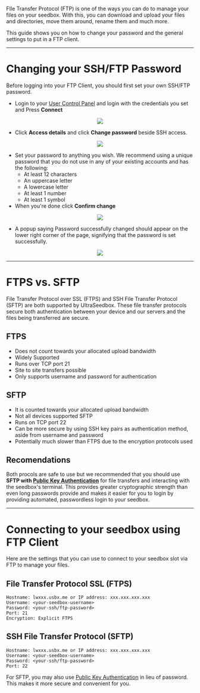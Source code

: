 FIle Transfer Protocol (FTP) is one of the ways you can do to manage your files on your seedbox. With this, you can download and upload your files and directories, move them around, rename them and much more.

This guide shows you on how to change your password and the general settings to put in a FTP client.

***

# Changing your SSH/FTP Password

Before logging into your FTP Client, you should first set your own SSH/FTP password.

* Login to your [User Control Panel](https://cp.ultraseedbox.com) and login with the credentials you set and Press **Connect**

<p align="center">
<img src="https://docs.usbx.me/uploads/images/gallery/2019-10/image2019-5-7_11-13-9%5B1%5D.png">
</p>

* Click **Access details** and click **Change password** beside SSH access.

<p align="center">
<img src="https://docs.usbx.me/uploads/images/gallery/2019-10/image2019-5-7_11-14-38%5B1%5D.png">
</p>

* Set your password to anything you wish. We recommend using a unique password that you do not use in any of your existing accounts and has the following:
  * At least 12 characters
  * An uppercase letter
  * A lowercase letter
  * At least 1 number
  * At least 1 symbol
* When you're done click **Confirm change**

<p align="center">
<img src="https://docs.usbx.me/uploads/images/gallery/2019-10/image2019-5-7_11-19-3%5B1%5D.png">
</p>

* A popup saying Password successfully changed should appear on the lower right corner of the page, signifying that the password is set successfully.

<p align="center">
<img src="https://docs.usbx.me/uploads/images/gallery/2019-10/image2019-5-7_11-25-0%5B1%5D.png">
</p>

***

# FTPS vs. SFTP

File Transfer Protocol over SSL (FTPS) and SSH File Transfer Protocol (SFTP) are both supported by UltraSeedbox. These file transfer protocols secure both authentication between your device and our servers and the files being transferred are secure.

## FTPS

* Does not count towards your allocated upload bandwidth
* Widely Supported
* Runs over TCP port 21
* Site to site transfers possible
* Only supports username and password for authentication

## SFTP

* It is counted towards your allocated upload bandwidth
* Not all devices supported SFTP
* Runs on TCP port 22
* Can be more secure by using SSH key pairs as authentication method, aside from username and password
* Potentially much slower than FTPS due to the encryption protocols used

## Recomendations

Both procols are safe to use but we recommended that you should use **SFTP with [Public Key Authentication](https://docs.usbx.me/books/secure-shell-%28ssh%29/page/public-key-authentication)** for file transfers and interacting with the seedbox's terminal. This provides greater cryptographic strength than even long passwords provide and makes it easier for you to login by providing automated, passwordless login to your seedbox.

***

# Connecting to your seedbox using FTP Client

Here are the settings that you can use to connect to your seedbox slot via FTP to manage your files.

## File Transfer Protocol SSL (FTPS)
```
Hostname: lwxxx.usbx.me or IP address: xxx.xxx.xxx.xxx
Username: <your-seedbox-username>
Password: <your-ssh/ftp-password>
Port: 21
Encryption: Explicit FTPS
```

## SSH File Transfer Protocol (SFTP)

```
Hostname: lwxxx.usbx.me or IP address: xxx.xxx.xxx.xxx
Username: <your-seedbox-username>
Password: <your-ssh/ftp-password>
Port: 22
```

For SFTP, you may also use [Public Key Authentication](https://docs.usbx.me/books/secure-shell-%28ssh%29/page/public-key-authentication) in lieu of password. This makes it more secure and convenient for you.